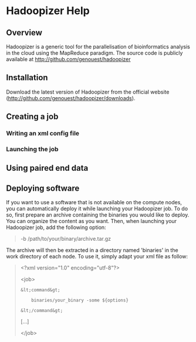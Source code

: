 Hadoopizer Help
===============

Overview
--------

Hadoopizer is a generic tool for the parallelisation of bioinformatics analysis in the cloud using the MapReduce paradigm.
The source code is publicly available at http://github.com/genouest/hadoopizer

Installation
------------

Download the latest version of Hadoopizer from the official website (http://github.com/genouest/hadoopizer/downloads).

Creating a job
--------------

### Writing an xml config file



### Launching the job


Using paired end data
----------------------

Deploying software
------------------

If you want to use a software that is not available on the compute nodes, you can automatically deploy it while launching your Hadoopizer job.
To do so, first prepare an archive containing the binaries  you would like to deploy. You can organize the content as you want.
Then, when launching your Hadoopizer job, add the following option:

> -b /path/to/your/binary/archive.tar.gz

The archive will then be extracted in a directory named 'binaries' in the work directory of each node. To use it, simply adapt your xml file as follow:

> &lt;?xml version="1.0" encoding="utf-8"?&gt;
> 
> &lt;job&gt;
> 
>     &lt;command&gt;
> 
>         binaries/your_binary -some ${options}
> 
>     &lt;/command&gt;
> 
> [...]
> 
> &lt;/job&gt;
